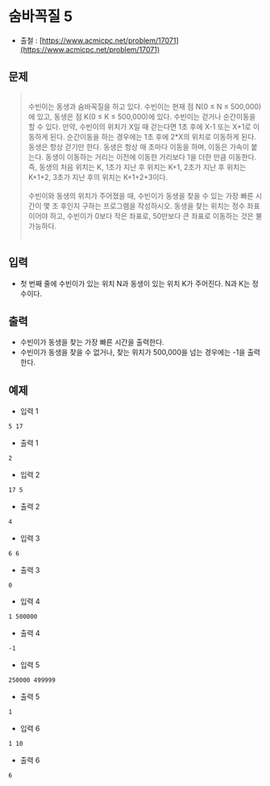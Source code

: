 # 숨바꼭질 5

- 출철 : [https://www.acmicpc.net/problem/17071](https://www.acmicpc.net/problem/17071)


## 문제

> </br>수빈이는 동생과 숨바꼭질을 하고 있다. 수빈이는 현재 점 N(0 ≤ N ≤ 500,000)에 있고, 동생은 점 K(0 ≤ K ≤ 500,000)에 있다. 수빈이는 걷거나 순간이동을 할 수 있다. 만약, 수빈이의 위치가 X일 때 걷는다면 1초 후에 X-1 또는 X+1로 이동하게 된다. 순간이동을 하는 경우에는 1초 후에 2*X의 위치로 이동하게 된다. 동생은 항상 걷기만 한다. 동생은 항상 매 초마다 이동을 하며, 이동은 가속이 붙는다. 동생이 이동하는 거리는 이전에 이동한 거리보다 1을 더한 만큼 이동한다. 즉, 동생의 처음 위치는 K, 1초가 지난 후 위치는 K+1, 2초가 지난 후 위치는 K+1+2, 3초가 지난 후의 위치는 K+1+2+3이다.</br></br>
> 수빈이와 동생의 위치가 주어졌을 때, 수빈이가 동생을 찾을 수 있는 가장 빠른 시간이 몇 초 후인지 구하는 프로그램을 작성하시오. 동생을 찾는 위치는 정수 좌표이어야 하고, 수빈이가 0보다 작은 좌표로, 50만보다 큰 좌표로 이동하는 것은 불가능하다.</br></br>

## 입력

- 첫 번째 줄에 수빈이가 있는 위치 N과 동생이 있는 위치 K가 주어진다. N과 K는 정수이다.

## 출력

- 수빈이가 동생을 찾는 가장 빠른 시간을 출력한다. 
- 수빈이가 동생을 찾을 수 없거나, 찾는 위치가 500,000을 넘는 경우에는 -1을 출력한다.

## 예제

- 입력 1

```cmd
5 17
```

- 출력 1 

```cmd
2
```

- 입력 2 

```cmd
17 5
```

- 출력 2 

```cmd
4
```

- 입력 3 

```cmd
6 6
```

- 출력 3 

```cmd
0
```

- 입력 4 

```cmd
1 500000
```

- 출력 4 

```cmd
-1
```

- 입력 5 

```cmd
250000 499999
```

- 출력 5 

```cmd
1
```

- 입력 6 

```cmd
1 10
```

- 출력 6 

```cmd
6
```
